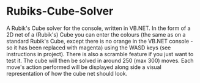 # Rubiks-Cube-Solver
A Rubik's Cube solver for the console, written in VB.NET.
In the form of a 2D net of a (Rubik's) Cube you can enter the colours (the same as on a standard Rubik's Cube, except there is no orange in the VB.NET console - so it has been replaced with magenta) using the WASD keys (see instructions in project).
There is also a scramble feature if you just want to test it.
The cube will then be solved in around 250 (max 300) moves.
Each move's action performed will be displayed along side a visual representation of how the cube net should look.
